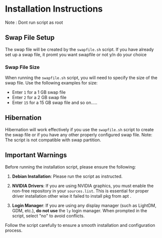 # Installation Instructions

Note : Dont run script as root

## Swap File Setup

The swap file will be created by the `swapfile.sh` script. If you have already set up a swap file, it promt you want swapfile or not y/n do your choice 

### Swap File Size

When running the `swapfile.sh` script, you will need to specify the size of the swap file. Use the following examples for size:

- Enter `1` for a 1 GB swap file
- Enter `2` for a 2 GB swap file
- Enter `15` for a 15 GB swap file
and so on.....

## Hibernation

Hibernation will work effectively if you use the `swapfile.sh` script to create the swap file or if you have any other properly configured swap file.
Note: The script is not compatible with swap partition.

## Important Warnings

Before running the installation script, please ensure the following:

1. **Debian Installation**: Please run the script as instructed.

2. **NVIDIA Drivers**: If you are using NVIDIA graphics, you must enable the non-free repository in your `sources.list`. This is essential for proper driver installation other wise it failed to install pkg from apt .

3. **Login Manager**: If you are using any display manager (such as LightDM, GDM, etc.), **do not use** the `ly` login manager. When prompted in the script, select "no" to avoid conflicts.

Follow the script carefully to ensure a smooth installation and configuration process.
